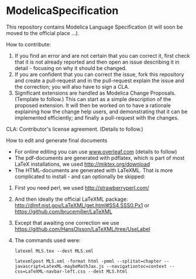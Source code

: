 # ModelicaSpecification
This repository contains Modelica Language Specification (it will soon be moved to the official place ...).

How to contribute:
1. If you find an error and are not certain that you can correct it, first check that it is not already reported and then open an issue describing it in detail - focusing on why it should be changed.
2. If you are confident that you can correct the issue, fork this repository and create a pull-request and in the pull-request explain the issue and the correction; you will also have to sign a CLA.
3. Significant extensions are handled as Modelica Change Proposals. (Template to follow.) This can start as a simple description of the proposed extension. It will then be worked on to have a rationale explaining how the change help users, and demonstrating that it can be implemented efficiently; and finally a pull-request with the changes.

CLA: Contributor's license agreement. (Details to follow.)

How to edit and generate final documents
* For online editing you can use www.overleaf.com (details to follow)
* The pdf-documents are generated with pdflatex, which is part of most LaTeX installations, we used http://miktex.org/download 
* The HTML-documents are generated with LaTeXML. That is more complicated to install - and can optionally be skipped:
1. First you need perl, we used http://strawberryperl.com/
2. And then ideally the official LaTeXML package: http://dlmf.nist.gov/LaTeXML/get.html#SS4.SSS0.Px1 or https://github.com/brucemiller/LaTeXML 
3. Except that awaiting one correction we use https://github.com/HansOlsson/LaTeXML/tree/UseLabel
4. The commands used were: 

      `latexml MLS.tex --dest MLS.xml`
      
      `latexmlpost MLS.xml -format html -pmml --splitat=chapter --javascript=LatexML-maybeMathJax.js --navigationtoc=context --css=LaTeXML-navbar-left.css --dest MLS.html`
